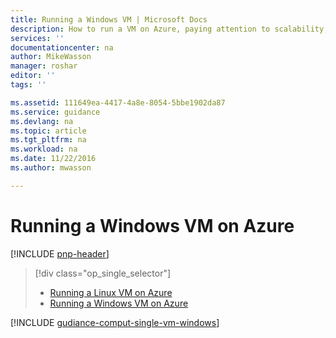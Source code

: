 ```yaml
---
title: Running a Windows VM | Microsoft Docs
description: How to run a VM on Azure, paying attention to scalability, resiliency, manageability, and security.
services: ''
documentationcenter: na
author: MikeWasson
manager: roshar
editor: ''
tags: ''

ms.assetid: 111649ea-4417-4a8e-8054-5bbe1902da87
ms.service: guidance
ms.devlang: na
ms.topic: article
ms.tgt_pltfrm: na
ms.workload: na
ms.date: 11/22/2016
ms.author: mwasson

---
```

# Running a Windows VM on Azure
[!INCLUDE [pnp-header](../../includes/guidance-pnp-header-include.md)]

> [!div class="op_single_selector"]
> * [Running a Linux VM on Azure](guidance-compute-single-vm-linux.md)
> * [Running a Windows VM on Azure](guidance-compute-single-vm.md)
> 
> 

[!INCLUDE [gudiance-comput-single-vm-windows](../../includes/guidance-compute-single-vm-windows.md)]

